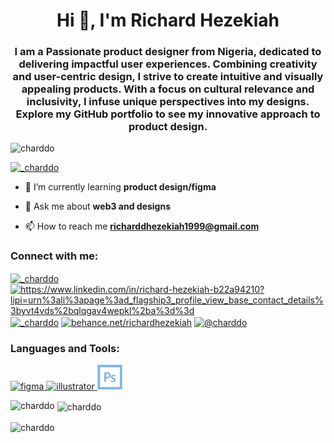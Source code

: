 <h1 align="center">Hi 👋, I'm Richard Hezekiah</h1>
<h3 align="center">I am a Passionate product designer from Nigeria, dedicated to delivering impactful user experiences. Combining creativity and user-centric design, I strive to create intuitive and visually appealing products. With a focus on cultural relevance and inclusivity, I infuse unique perspectives into my designs. Explore my GitHub portfolio to see my innovative approach to product design.</h3>

<p align="left"> <img src="https://komarev.com/ghpvc/?username=charddo&label=Profile%20views&color=0e75b6&style=flat" alt="charddo" /> </p>

<p align="left"> <a href="https://twitter.com/_charddo" target="blank"><img src="https://img.shields.io/twitter/follow/_charddo?logo=twitter&style=for-the-badge" alt="_charddo" /></a> </p>

- 🌱 I’m currently learning **product design/figma**

- 💬 Ask me about **web3 and designs**

- 📫 How to reach me **richarddhezekiah1999@gmail.com**

<h3 align="left">Connect with me:</h3>
<p align="left">
<a href="https://twitter.com/_charddo" target="blank"><img align="center" src="https://raw.githubusercontent.com/rahuldkjain/github-profile-readme-generator/master/src/images/icons/Social/twitter.svg" alt="_charddo" height="30" width="40" /></a>
<a href="https://linkedin.com/in/https://www.linkedin.com/in/richard-hezekiah-b22a94210?lipi=urn%3ali%3apage%3ad_flagship3_profile_view_base_contact_details%3byvt4vds%2bqlqgav4wepkl%2ba%3d%3d" target="blank"><img align="center" src="https://raw.githubusercontent.com/rahuldkjain/github-profile-readme-generator/master/src/images/icons/Social/linked-in-alt.svg" alt="https://www.linkedin.com/in/richard-hezekiah-b22a94210?lipi=urn%3ali%3apage%3ad_flagship3_profile_view_base_contact_details%3byvt4vds%2bqlqgav4wepkl%2ba%3d%3d" height="30" width="40" /></a>
<a href="https://instagram.com/_charddo" target="blank"><img align="center" src="https://raw.githubusercontent.com/rahuldkjain/github-profile-readme-generator/master/src/images/icons/Social/instagram.svg" alt="_charddo" height="30" width="40" /></a>
<a href="https://www.behance.net/behance.net/richardhezekiah" target="blank"><img align="center" src="https://raw.githubusercontent.com/rahuldkjain/github-profile-readme-generator/master/src/images/icons/Social/behance.svg" alt="behance.net/richardhezekiah" height="30" width="40" /></a>
<a href="https://medium.com/@charddo" target="blank"><img align="center" src="https://raw.githubusercontent.com/rahuldkjain/github-profile-readme-generator/master/src/images/icons/Social/medium.svg" alt="@charddo" height="30" width="40" /></a>
</p>

<h3 align="left">Languages and Tools:</h3>
<p align="left"> <a href="https://www.figma.com/" target="_blank" rel="noreferrer"> <img src="https://www.vectorlogo.zone/logos/figma/figma-icon.svg" alt="figma" width="40" height="40"/> </a> <a href="https://www.adobe.com/in/products/illustrator.html" target="_blank" rel="noreferrer"> <img src="https://www.vectorlogo.zone/logos/adobe_illustrator/adobe_illustrator-icon.svg" alt="illustrator" width="40" height="40"/> </a> <a href="https://www.photoshop.com/en" target="_blank" rel="noreferrer"> <img src="https://raw.githubusercontent.com/devicons/devicon/master/icons/photoshop/photoshop-line.svg" alt="photoshop" width="40" height="40"/> </a> </p>

<p><img align="left" src="https://github-readme-stats.vercel.app/api/top-langs?username=charddo&show_icons=true&locale=en&layout=compact" alt="charddo" /></p>

<p>&nbsp;<img align="center" src="https://github-readme-stats.vercel.app/api?username=charddo&show_icons=true&locale=en" alt="charddo" /></p>

<p><img align="center" src="https://github-readme-streak-stats.herokuapp.com/?user=charddo&" alt="charddo" /></p>
